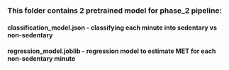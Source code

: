 ### This folder contains 2 pretrained model for phase_2 pipeline:
#### classification_model.json - classifying each minute into sedentary vs non-sedentary
#### regression_model.joblib - regression model to estimate MET for each non-sedentary minute 
